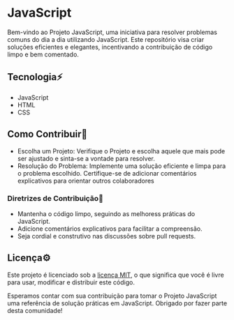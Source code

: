 # JavaScript
 Bem-vindo ao Projeto JavaScript, uma iniciativa para resolver problemas comuns do dia a dia utilizando JavaScript. Este repositório visa criar soluções eficientes e elegantes, incentivando a contribuição de código limpo e bem comentado.

## Tecnologia⚡
* JavaScript
* HTML
* CSS

## Como Contribuir📂
* Escolha um Projeto: Verifique o Projeto e escolha aquele que mais pode ser ajustado e sinta-se a vontade para resolver.
* Resolução do Problema: Implemente uma solução eficiente e limpa para o problema escolhido. Certifique-se de adicionar comentários explicativos para orientar outros colaboradores

### Diretrizes de Contribuição📌
* Mantenha o código limpo, seguindo as melhoress práticas do JavaScript.
* Adicione comentários explicativos para facilitar a compreensão.
* Seja cordial e construtivo nas discussões sobre pull requests.

## Licença⚙️
 Este projeto é licenciado sob a [licença MIT](LICENSA), o que significa que você é livre para usar, modificar e distribuir este código.
 
 Esperamos contar com sua contribuição para tomar o Projeto JavaScript uma referência de solução práticas em JavaScript. Obrigado por fazer parte desta comunidade!
